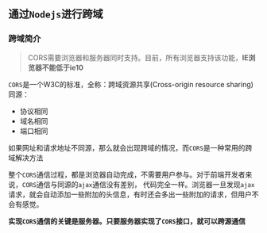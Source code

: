 ## 通过`Nodejs`进行跨域
### 跨域简介
> CORS需要浏览器和服务器同时支持。目前，所有浏览器支持该功能，**IE浏览器不能低于ie10**

`CORS`是一个W3C的标准，全称：跨域资源共享(Cross-origin resource sharing)  
同源：
* 协议相同
* 域名相同
* 端口相同

如果网址和请求地址不同源，那么就会出现跨域的情况，而`CORS`是一种常用的跨域解决方法

整个`CORS`通信过程，都是浏览器自动完成，不需要用户参与。对于前端开发者来说，`CORS`通信与同源的`ajax`通信没有差别，
代码完全一样。浏览器一旦发现`ajax`请求，就会自动添加一些附加的头信息，有时还会多出一些附加的请求，但用户不会有感觉。

**实现`CORS`通信的关键是服务器。只要服务器实现了`CORS`接口，就可以跨源通信**






